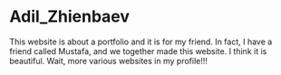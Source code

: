 # Adil_Zhienbaev
This website is about a portfolio and it is for my friend. In fact, I have a friend called Mustafa, and we together made this website. I think it is beautiful. Wait, more various websites in my profile!!!
